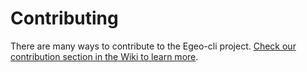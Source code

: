 # Contributing

There are many ways to contribute to the Egeo-cli project. [Check our contribution section in the Wiki to learn more](https://github.com/Stratio/egeo-cli/wiki/How-to-contribute).
